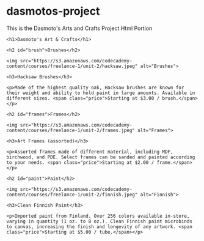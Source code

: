 # dasmotos-project
This is the Dasmoto's Arts and Crafts Project Html Portion


<!DOCTYPE html>
<html lang="en" dir="ltr">
  <head>
    <meta charset="utf-8">
    <title>Dasmoto's Arts & Crafts</title>
    <link rel="stylesheet" href="./resources/css/style.css">
  </head>
  <body>

    <h1>Dasmoto's Art & Crafts</h1>

<!-- Brushes section -->
<div class="item">

    <h2 id="brush">Brushes</h2>

    <img src="https://s3.amazonaws.com/codecademy-content/courses/freelance-1/unit-2/hacksaw.jpeg" alt="Brushes">

    <h3>Hacksaw Brushes</h3>

    <p>Made of the highest quality oak, Hacksaw brushes are known for their weight and ability to hold paint in large amounts. Available in different sizes. <span class="price">Starting at $3.00 / brush.</span></p>

</div>
<!--Frames section -->
<div class="item">

    <h2 id="frames">Frames</h2>

    <img src="https://s3.amazonaws.com/codecademy-content/courses/freelance-1/unit-2/frames.jpeg" alt="Frames">

    <h3>Art Frames (assorted)</h3>

    <p>Assorted frames made of different material, including MDF, birchwood, and PDE. Select frames can be sanded and painted according to your needs. <span class="price">Starting at $2.00 / frame.</span></p>

</div>
<!-- Paint section -->
<div class="item">

    <h2 id="paint">Paint</h2>

    <img src="https://s3.amazonaws.com/codecademy-content/courses/freelance-1/unit-2/finnish.jpeg" alt="Finnish">

    <h3>Clean Finnish Paint</h3>

    <p>Imported paint from Finland. Over 256 colors available in-store, varying in quantity (1 oz. to 8 oz.). Clean Finnish paint microbinds to canvas, increasing the finish and longevity of any artwork. <span class="price">Starting at $5.00 / tube.</span></p>

</div>
</html>
